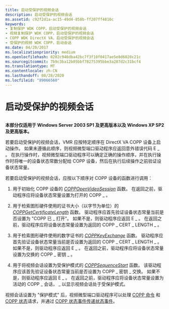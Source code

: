 ```yaml
---
title: 启动受保护的视频会话
description: 启动受保护的视频会话
ms.assetid: c92f2d1a-ac15-49d4-858b-ff207ff4810c
keywords:
- 复制保护 WDK COPP，启动受保护的视频会话
- 视频复制保护 WDK COPP，启动受保护的视频会话
- COPP WDK DirectX VA，启动受保护的视频会话
- 受保护的视频 WDK COPP，启动会话
ms.date: 04/20/2017
ms.localizationpriority: medium
ms.openlocfilehash: 0202c946dba42bc7f3f10f0417ae5e8d6020c21c
ms.sourcegitcommit: 7b9c3ba12b05bbf78275395bbe3a287d2c31bcf4
ms.translationtype: MT
ms.contentlocale: zh-CN
ms.lasthandoff: 08/28/2020
ms.locfileid: "89066560"
---
```

# <a name="starting-a-protected-video-session"></a>启动受保护的视频会话


## <span id="ddk_starting_a_protected_video_session_gg"></span><span id="DDK_STARTING_A_PROTECTED_VIDEO_SESSION_GG"></span>


**本部分仅适用于 Windows Server 2003 SP1 及更高版本以及 Windows XP SP2 及更高版本。**

若要启动受保护的视频会话，VMR 应按特定顺序在 DirectX VA COPP 设备上启动操作。 如果未遵循此顺序，则视频微型端口驱动程序应返回意外错误代码 E \_ 。 在执行操作时，视频微型端口驱动程序可以确定正确的操作顺序，并在执行操作时将唯一的设备状态常数分配给 COPP 设备，然后在执行后续操作之前验证设备状态常量。

若要启动受保护的视频会话，应按以下顺序对 COPP 设备的函数进行调用：

1.  用于初始化 COPP 设备的 [*COPPOpenVideoSession*](./coppopenvideosession.md) 函数。 在返回之前，驱动程序应将设备状态常量设置为打开的 COPP \_ 。

2.  用于检索图形硬件使用的证书大小（以字节为单位）的 [*COPPGetCertificateLength*](./coppgetcertificatelength.md) 函数。 驱动程序应首先验证设备状态常量当前是否设置为 "COPP 已 \_ 打开"。 如果不是，则驱动程序应返回 E \_ 。 在返回之前，驱动程序应将设备状态常量设置为返回的 COPP \_ CERT \_ LENGTH \_ 。

3.  用于检索图形硬件使用的数字证书的 [*COPPKeyExchange*](./coppkeyexchange.md) 函数。 驱动程序应首先验证设备状态常量当前是否设置为返回的 COPP \_ CERT \_ LENGTH \_ 。 如果不是，则驱动程序应返回 E \_ 。 在返回之前，驱动程序应将设备状态常量设置为交换的 COPP \_ 密钥 \_ 。

4.  用于将视频会话设置为受保护模式的 [*COPPSequenceStart*](./coppsequencestart.md) 函数。 该驱动程序应该首先验证设备状态常量当前是否设置为 COPP \_ 密钥 \_ 交换。 如果不是，则驱动程序应返回 E \_ 。 在返回之前，驱动程序应将设备状态常量设置为活动的 COPP \_ 会话， \_ 以显示视频会话处于受保护模式。

视频会话设置为 "保护模式" 后，视频微型端口驱动程序可以处理 [COPP 命令](copp-commands.md) 和 [COPP 状态](copp-status.md)请求，并通过 [COPP 状态事件传递状态事件](copp-status-events.md)。

 

